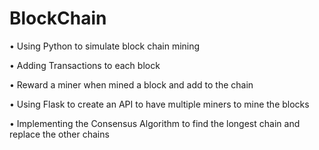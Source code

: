 # BlockChain

• Using Python to simulate block chain mining

• Adding Transactions to each block

• Reward a miner when mined a block and add to the chain

• Using Flask to create an API to have multiple miners to mine the blocks

• Implementing the Consensus Algorithm to find the longest chain and replace the other chains
